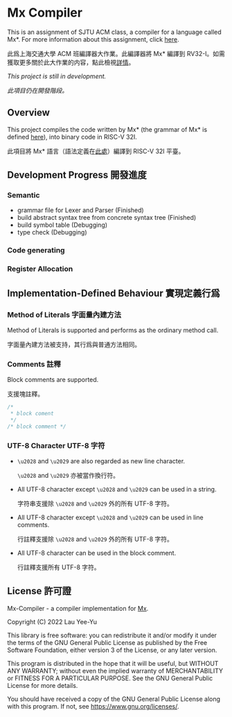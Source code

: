 # Mx Compiler

This is an assignment of SJTU ACM class, a compiler for a language called
Mx*. For more information about this assignment, click
[here](https://github.com/ACMClassCourses/Compiler-Design-Implementation).

此爲上海交通大學 ACM 班編譯器大作業。此編譯器將 Mx* 編譯到
RV32-I。如需獲取更多關於此大作業的内容，點此檢視[詳情](https://github.com/ACMClassCourses/Compiler-Design-Implementation)。

*This project is still in development.*

*此項目仍在開發階段。*

## Overview

This project compiles the code written by Mx* (the grammar of Mx* is
defined [here](https://github.com/ACMClassCourses/Compiler-Design-Implementation)),
into binary code in RISC-V 32I.

此項目將 Mx* 語言（語法定義在[此處](https://github.com/ACMClassCourses/Compiler-Design-Implementation)）編譯到
RISC-V 32I 平臺。

## Development Progress 開發進度

### Semantic
- grammar file for Lexer and Parser (Finished)
- build abstract syntax tree from concrete syntax tree (Finished)
- build symbol table (Debugging)
- type check (Debugging)

### Code generating

### Register Allocation

## Implementation-Defined Behaviour 實現定義行爲

### Method of Literals 字面量內建方法

Method of Literals is supported and performs as the ordinary method call.

字面量內建方法被支持，其行爲與普通方法相同。

### Comments 註釋

Block comments are supported.

支援塊註釋。

```c++
/*
 * block coment
 */
/* block comment */
```

### UTF-8 Character UTF-8 字符

- `\u2028` and `\u2029` are also regarded as new line character.

  `\u2028` and `\u2029` 亦被當作換行符。
- All UTF-8 character except `\u2028` and `\u2029` can be used in a string.

  字符串支援除 `\u2028` and `\u2029` 外的所有 UTF-8 字符。
- All UTF-8 character except `\u2028` and `\u2029` can be used in line comments.

  行註釋支援除 `\u2028` and `\u2029` 外的所有 UTF-8 字符。
- All UTF-8 character can be used in the block comment.

  行註釋支援所有 UTF-8 字符。

## License 許可證

Mx-Compiler - a compiler implementation for [Mx](https://github.com/ACMClassCourses/Compiler-Design-Implementation).

Copyright (C) 2022  Lau Yee-Yu

This library is free software: you can redistribute it and/or modify
it under the terms of the GNU General Public License as published by
the Free Software Foundation, either version 3 of the License, or
any later version.

This program is distributed in the hope that it will be useful,
but WITHOUT ANY WARRANTY; without even the implied warranty of
MERCHANTABILITY or FITNESS FOR A PARTICULAR PURPOSE.  See the
GNU General Public License for more details.

You should have received a copy of the GNU General Public License
along with this program.  If not, see <https://www.gnu.org/licenses/>.
